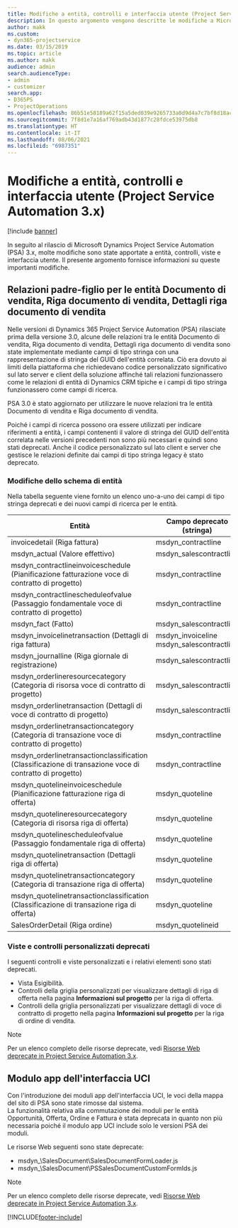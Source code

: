 ```yaml
---
title: Modifiche a entità, controlli e interfaccia utente (Project Service Automation 3.x)
description: In questo argomento vengono descritte le modifiche a Microsoft Dynamics Project Service Automation 3.x.
author: makk
ms.custom:
- dyn365-projectservice
ms.date: 03/15/2019
ms.topic: article
ms.author: makk
audience: admin
search.audienceType:
- admin
- customizer
search.app:
- D365PS
- ProjectOperations
ms.openlocfilehash: 86b51e58189a62f15a5ded039e9265733a0d9d4a7c7bf8d18ac46aadf1d2a931
ms.sourcegitcommit: 7f8d1e7a16af769adb43d1877c28fdce53975db8
ms.translationtype: HT
ms.contentlocale: it-IT
ms.lasthandoff: 08/06/2021
ms.locfileid: "6987351"
---
```

# <a name="entity-control-and-user-interface-changes-project-service-automation-3x"></a>Modifiche a entità, controlli e interfaccia utente (Project Service Automation 3.x)

[!include [banner](../../includes/psa-now-project-operations.md)]


In seguito al rilascio di Microsoft Dynamics Project Service Automation (PSA) 3.x, molte modifiche sono state apportate a entità, controlli, viste e interfaccia utente. Il presente argomento fornisce informazioni su queste importanti modifiche.

## <a name="parent-child-relationships-for-sales-document-sales-document-line-sales-document-line-detail-entities"></a>Relazioni padre-figlio per le entità Documento di vendita, Riga documento di vendita, Dettagli riga documento di vendita
Nelle versioni di Dynamics 365 Project Service Automation (PSA) rilasciate prima della versione 3.0, alcune delle relazioni tra le entità Documento di vendita, Riga documento di vendita, Dettagli riga documento di vendita sono state implementate mediante campi di tipo stringa con una rappresentazione di stringa del GUID dell'entità correlata. Ciò era dovuto ai limiti della piattaforma che richiedevano codice personalizzato significativo sul lato server e client della soluzione affinché tali relazioni funzionassero come le relazioni di entità di Dynamics CRM tipiche e i campi di tipo stringa funzionassero come campi di ricerca.

PSA 3.0 è stato aggiornato per utilizzare le nuove relazioni tra le entità Documento di vendita e Riga documento di vendita.

Poiché i campi di ricerca possono ora essere utilizzati per indicare riferimenti a entità, i campi contenenti il valore di stringa del GUID dell'entità correlata nelle versioni precedenti non sono più necessari e quindi sono stati deprecati. Anche il codice personalizzato sul lato client e server che gestisce le relazioni definite dai campi di tipo stringa legacy è stato deprecato.

### <a name="entity-schema-changes"></a>Modifiche dello schema di entità
Nella tabella seguente viene fornito un elenco uno-a-uno dei campi di tipo stringa deprecati e dei nuovi campi di ricerca per le entità. 

 Entità |   Campo deprecato (stringa) | Nuovo campo (Ricerca)
--- | --- | ---
invoicedetail (Riga fattura) |  msdyn_contractline |    msdyn_contractlineid
msdyn_actual (Valore effettivo) | msdyn_salescontractline |   msdyn_salescontractlineid
msdyn_contractlineinvoiceschedule (Pianificazione fatturazione voce di contratto di progetto) |    msdyn_contractline |    msdyn_contractlineid
msdyn_contractlinescheduleofvalue (Passaggio fondamentale voce di contratto di progetto) |   msdyn_contractline |    msdyn_contractlineid
msdyn_fact (Fatto) | msdyn_salescontractline |   msdyn_salescontractlineid
msdyn_invoicelinetransaction (Dettagli di riga fattura) | msdyn_invoiceline <br> msdyn_salescontractline | msdyn_invoicelineid <br> msdyn_salescontractlineid
msdyn_journalline (Riga giornale di registrazione) |  msdyn_salescontractline |   msdyn_salescontractlineid
msdyn_orderlineresourcecategory (Categoria di risorsa voce di contratto di progetto) | msdyn_salescontractline |   msdyn_contractlineid
msdyn_orderlinetransaction (Dettagli di voce di contratto di progetto) | msdyn_salescontractline |   msdyn_salescontractlineid
msdyn_orderlinetransactioncategory (Categoria di transazione voce di contratto di progetto) |   msdyn_contractline |    msdyn_contractlineid
msdyn_orderlinetransactionclassification (Classificazione di transazione voce di contratto di progetto) |   msdyn_contractline |    msdyn_contractlineid
msdyn_quotelineinvoiceschedule (Pianificazione fatturazione riga di offerta) |  msdyn_quoteline |   msdyn_quotelineid
msdyn_quotelineresourcecategory (Categoria di risorsa riga di offerta) |    msdyn_quoteline |   msdyn_quotelineid
msdyn_quotelinescheduleofvalue (Passaggio fondamentale riga di offerta) | msdyn_quoteline |   msdyn_quotelineid
msdyn_quotelinetransaction (Dettagli riga di offerta) |    msdyn_quoteline |   msdyn_quotelineid
msdyn_quotelinetransactioncategory (Categoria di transazione riga di offerta) |  msdyn_quoteline |   msdyn_quotelineid
msdyn_quotelinetransactionclassification (Classificazione di transazione riga di offerta) |  msdyn_quoteline |   msdyn_quotelineid
SalesOrderDetail (Riga ordine) | msdyn_quotelineid | msdyn_quoteline 

### <a name="deprecated-custom-views-and-controls"></a>Viste e controlli personalizzati deprecati
I seguenti controlli e viste personalizzati e i relativi elementi sono stati deprecati.

- Vista Esigibilità.
- Controlli della griglia personalizzati per visualizzare dettagli di riga di offerta nella pagina **Informazioni sul progetto** per la riga di offerta.
- Controlli della griglia personalizzati per visualizzare dettagli di voce di contratto di progetto nella pagina **Informazioni sul progetto** per la riga di ordine di vendita.

> [!NOTE]
> Per un elenco completo delle risorse deprecate, vedi [Risorse Web deprecate in Project Service Automation 3.x](../developer-guides/web-resources-deprecated-v3.x.md).

## <a name="unified-client-interface-app-module"></a>Modulo app dell'interfaccia UCI
Con l'introduzione dei moduli app dell'interfaccia UCI, le voci della mappa del sito di PSA sono state rimosse dal sistema.  
La funzionalità relativa alla commutazione dei moduli per le entità Opportunità, Offerta, Ordine e Fattura è stata deprecata in quanto non più necessaria poiché il modulo app UCI include solo le versioni PSA dei moduli.  

Le risorse Web seguenti sono state deprecate:

- msdyn_\SalesDocument\SalesDocumentFormLoader.js
- msdyn_\SalesDocument\PSSalesDocumentCustomFormIds.js

> [!NOTE]
> Per un elenco completo delle risorse deprecate, vedi [Risorse Web deprecate in Project Service Automation 3.x](../developer-guides/web-resources-deprecated-v3.x.md).




[!INCLUDE[footer-include](../../includes/footer-banner.md)]